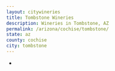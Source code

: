 ```yaml
---
layout: citywineries
title: Tombstone Wineries
description: Wineries in Tombstone, AZ
permalink: /arizona/cochise/tombstone/
state: az
county: cochise
city: tombstone
---
```

-

